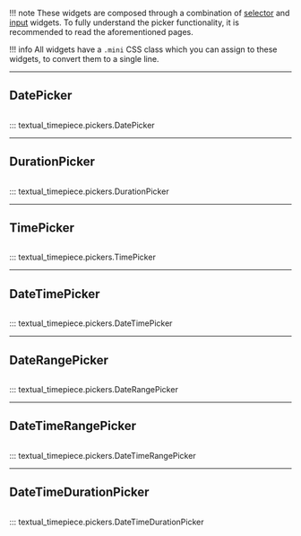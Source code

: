!!! note
    These widgets are composed through a combination of [selector](selectors.md) and [input](input.md) widgets. To fully understand the picker functionality, it is recommended to read the aforementioned pages.

!!! info
    All widgets have a `.mini` CSS class which you can assign to these widgets, to convert them to a single line.

---

## DatePicker

```{.textual path="docs/examples/screenshot/date_picker_example.py"}

```

::: textual_timepiece.pickers.DatePicker

---

## DurationPicker

```{.textual path="docs/examples/screenshot/duration_picker_example.py"}

```

::: textual_timepiece.pickers.DurationPicker

---

## TimePicker

```{.textual path="docs/examples/screenshot/time_picker_example.py"}

```

::: textual_timepiece.pickers.TimePicker

---

## DateTimePicker

```{.textual path="docs/examples/screenshot/datetime_picker_example.py"}

```

::: textual_timepiece.pickers.DateTimePicker

---

## DateRangePicker

```{.textual path="docs/examples/screenshot/date_range_picker_example.py"}

```

::: textual_timepiece.pickers.DateRangePicker

---

## DateTimeRangePicker

```{.textual path="docs/examples/screenshot/datetime_range_picker_example.py"}

```

::: textual_timepiece.pickers.DateTimeRangePicker

---

## DateTimeDurationPicker

```{.textual path="docs/examples/screenshot/datetime_duration_picker_example.py"}

```

::: textual_timepiece.pickers.DateTimeDurationPicker

